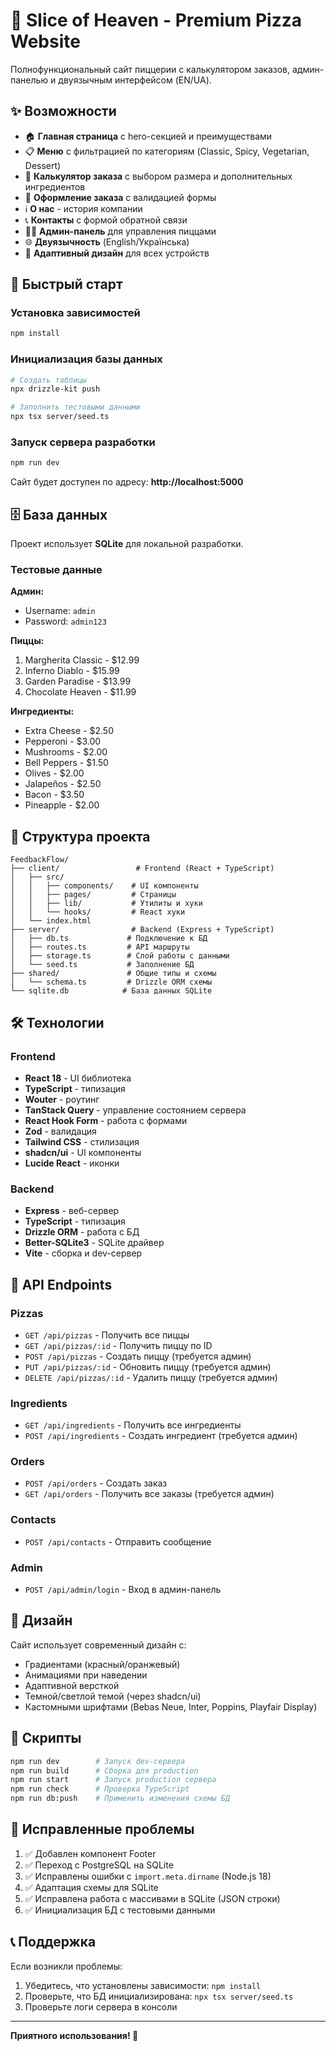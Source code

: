 # 🍕 Slice of Heaven - Premium Pizza Website

Полнофункциональный сайт пиццерии с калькулятором заказов, админ-панелью и двуязычным интерфейсом (EN/UA).

## ✨ Возможности

- 🏠 **Главная страница** с hero-секцией и преимуществами
- 📋 **Меню** с фильтрацией по категориям (Classic, Spicy, Vegetarian, Dessert)
- 🧮 **Калькулятор заказа** с выбором размера и дополнительных ингредиентов
- 🛒 **Оформление заказа** с валидацией формы
- ℹ️ **О нас** - история компании
- 📞 **Контакты** с формой обратной связи
- 👨‍💼 **Админ-панель** для управления пиццами
- 🌐 **Двуязычность** (English/Українська)
- 📱 **Адаптивный дизайн** для всех устройств

## 🚀 Быстрый старт

### Установка зависимостей
```bash
npm install
```

### Инициализация базы данных
```bash
# Создать таблицы
npx drizzle-kit push

# Заполнить тестовыми данными
npx tsx server/seed.ts
```

### Запуск сервера разработки
```bash
npm run dev
```

Сайт будет доступен по адресу: **http://localhost:5000**

## 🗄️ База данных

Проект использует **SQLite** для локальной разработки.

### Тестовые данные

**Админ:**
- Username: `admin`
- Password: `admin123`

**Пиццы:**
1. Margherita Classic - $12.99
2. Inferno Diablo - $15.99
3. Garden Paradise - $13.99
4. Chocolate Heaven - $11.99

**Ингредиенты:**
- Extra Cheese - $2.50
- Pepperoni - $3.00
- Mushrooms - $2.00
- Bell Peppers - $1.50
- Olives - $2.00
- Jalapeños - $2.50
- Bacon - $3.50
- Pineapple - $2.00

## 📁 Структура проекта

```
FeedbackFlow/
├── client/                 # Frontend (React + TypeScript)
│   ├── src/
│   │   ├── components/    # UI компоненты
│   │   ├── pages/         # Страницы
│   │   ├── lib/           # Утилиты и хуки
│   │   └── hooks/         # React хуки
│   └── index.html
├── server/                # Backend (Express + TypeScript)
│   ├── db.ts             # Подключение к БД
│   ├── routes.ts         # API маршруты
│   ├── storage.ts        # Слой работы с данными
│   └── seed.ts           # Заполнение БД
├── shared/               # Общие типы и схемы
│   └── schema.ts         # Drizzle ORM схемы
└── sqlite.db            # База данных SQLite
```

## 🛠️ Технологии

### Frontend
- **React 18** - UI библиотека
- **TypeScript** - типизация
- **Wouter** - роутинг
- **TanStack Query** - управление состоянием сервера
- **React Hook Form** - работа с формами
- **Zod** - валидация
- **Tailwind CSS** - стилизация
- **shadcn/ui** - UI компоненты
- **Lucide React** - иконки

### Backend
- **Express** - веб-сервер
- **TypeScript** - типизация
- **Drizzle ORM** - работа с БД
- **Better-SQLite3** - SQLite драйвер
- **Vite** - сборка и dev-сервер

## 📄 API Endpoints

### Pizzas
- `GET /api/pizzas` - Получить все пиццы
- `GET /api/pizzas/:id` - Получить пиццу по ID
- `POST /api/pizzas` - Создать пиццу (требуется админ)
- `PUT /api/pizzas/:id` - Обновить пиццу (требуется админ)
- `DELETE /api/pizzas/:id` - Удалить пиццу (требуется админ)

### Ingredients
- `GET /api/ingredients` - Получить все ингредиенты
- `POST /api/ingredients` - Создать ингредиент (требуется админ)

### Orders
- `POST /api/orders` - Создать заказ
- `GET /api/orders` - Получить все заказы (требуется админ)

### Contacts
- `POST /api/contacts` - Отправить сообщение

### Admin
- `POST /api/admin/login` - Вход в админ-панель

## 🎨 Дизайн

Сайт использует современный дизайн с:
- Градиентами (красный/оранжевый)
- Анимациями при наведении
- Адаптивной версткой
- Темной/светлой темой (через shadcn/ui)
- Кастомными шрифтами (Bebas Neue, Inter, Poppins, Playfair Display)

## 📝 Скрипты

```bash
npm run dev        # Запуск dev-сервера
npm run build      # Сборка для production
npm run start      # Запуск production сервера
npm run check      # Проверка TypeScript
npm run db:push    # Применить изменения схемы БД
```

## 🔧 Исправленные проблемы

1. ✅ Добавлен компонент Footer
2. ✅ Переход с PostgreSQL на SQLite
3. ✅ Исправлены ошибки с `import.meta.dirname` (Node.js 18)
4. ✅ Адаптация схемы для SQLite
5. ✅ Исправлена работа с массивами в SQLite (JSON строки)
6. ✅ Инициализация БД с тестовыми данными

## 📞 Поддержка

Если возникли проблемы:
1. Убедитесь, что установлены зависимости: `npm install`
2. Проверьте, что БД инициализирована: `npx tsx server/seed.ts`
3. Проверьте логи сервера в консоли

---

**Приятного использования! 🍕**
